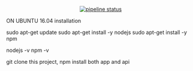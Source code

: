 <div style="text-align:center;">

[![pipeline status](https://gitlab.webonize.net/remskarzan/mydoggo/badges/master/pipeline.svg)](https://gitlab.webonize.net/remskarzan/mydoggo/-/commits/master)

</div>

ON UBUNTU 16.04 installation

sudo apt-get update
sudo apt-get install -y nodejs
sudo apt-get install -y npm

nodejs -v
npm -v

git clone this project, npm install both app and api
